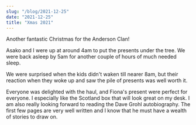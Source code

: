 ```yaml
---
slug: "/blog/2021-12-25"
date: "2021-12-25"
title: "Xmas 2021"
---
```


Another fantastic Christmas for the Anderson Clan!

Asako and I were up at around 4am to put the presents under the tree. We were back asleep by 5am for another couple of hours of much needed sleep.

We were surprised when the kids didn't waken till nearer 8am, but their reaction when they woke up and saw the pile of presents was well worth it.

Everyone was delighted with the haul, and Fiona's present were perfect for everyone. I especially like the Scotland box that will look great on my desk. I am also really looking forward to reading the Dave Grohl autobiography. The first few pages are very well written and I know that he must have a wealth of stories to draw on.
